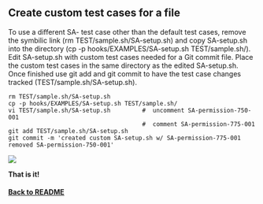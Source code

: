 ## Create custom test cases for a file

To use a different SA- test case other than the default test cases, remove the symbilic link (rm TEST/sample.sh/SA-setup.sh) and copy SA-setup.sh into the directory (cp -p hooks/EXAMPLES/SA-setup.sh TEST/sample.sh/). Edit SA-setup.sh with custom test cases needed for a Git commit file. Place the custom test cases in the same directory as the edited SA-setup.sh. Once finished use git add and git commit to have the test case changes tracked (TEST/sample.sh/SA-setup.sh).
    
    rm TEST/sample.sh/SA-setup.sh
    cp -p hooks/EXAMPLES/SA-setup.sh TEST/sample.sh/
    vi TEST/sample.sh/SA-setup.sh         #  uncomment SA-permission-750-001
                                          #  comment SA-permission-775-001
    git add TEST/sample.sh/SA-setup.sh
    git commit -m 'created custom SA-setup.sh w/ SA-permission-775-001 removed SA-permission-750-001'
    

<img id="Steps git-TEST-commit-automation-5-1.gif" src="../images/git-TEST-commit-automation-5-1.gif" >



**That is it!**

#### [Back to README](https://github.com/BradleyA/git-TEST-commit-automation/blob/master/hooks/README.md#create-custom-test-cases-for-a-file)
